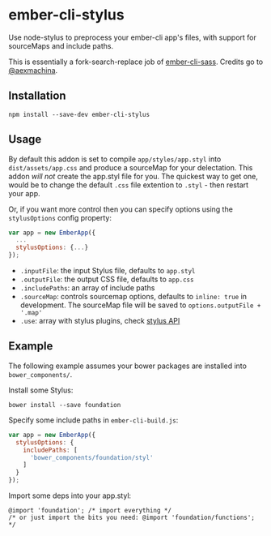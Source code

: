# ember-cli-stylus

Use node-stylus to preprocess your ember-cli app's files, with support for sourceMaps and include paths.

This is essentially a fork-search-replace job of [ember-cli-sass](https://github.com/aexmachina/ember-cli-sass). Credits go to [@aexmachina](https://github.com/aexmachina).

## Installation

```
npm install --save-dev ember-cli-stylus
```

## Usage

By default this addon is set to compile `app/styles/app.styl` into `dist/assets/app.css` and produce a sourceMap for your delectation. This addon _will not_ create the app.styl file for you. The quickest way to get one, would be to change the default `.css` file extention to `.styl` - then restart your app.

Or, if you want more control then you can specify options using the `stylusOptions` config property:

```javascript
var app = new EmberApp({
  ...
  stylusOptions: {...}
});
```

- `.inputFile`: the input Stylus file, defaults to `app.styl`
- `.outputFile`: the output CSS file, defaults to `app.css`
- `.includePaths`: an array of include paths
- `.sourceMap`: controls sourcemap options, defaults to `inline: true` in development. The sourceMap file will be saved to `options.outputFile + '.map'`
- `.use`: array with stylus plugins, check [stylus API](http://learnboost.github.io/stylus/docs/js.html#usefn)

## Example

The following example assumes your bower packages are installed into `bower_components/`.

Install some Stylus:

```shell
bower install --save foundation
```

Specify some include paths in `ember-cli-build.js`:

```javascript
var app = new EmberApp({
  stylusOptions: {
    includePaths: [
      'bower_components/foundation/styl'
    ]
  }
});
```

Import some deps into your app.styl:

```styl
@import 'foundation'; /* import everything */
/* or just import the bits you need: @import 'foundation/functions'; */
```
